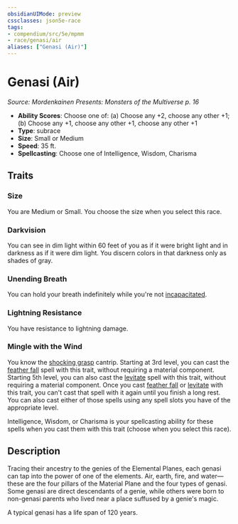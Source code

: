 ```yaml
---
obsidianUIMode: preview
cssclasses: json5e-race
tags:
- compendium/src/5e/mpmm
- race/genasi/air
aliases: ["Genasi (Air)"]
---
```

# Genasi (Air)
*Source: Mordenkainen Presents: Monsters of the Multiverse p. 16*  

- **Ability Scores**: Choose one of: (a) Choose any +2, choose any other +1; (b) Choose any +1, choose any other +1, choose any other +1
- **Type**: subrace
- **Size**: Small or Medium
- **Speed**: 35 ft.
- **Spellcasting**: Choose one of Intelligence, Wisdom, Charisma

## Traits

### Size

You are Medium or Small. You choose the size when you select this race.

### Darkvision

You can see in dim light within 60 feet of you as if it were bright light and in darkness as if it were dim light. You discern colors in that darkness only as shades of gray.

### Unending Breath

You can hold your breath indefinitely while you're not [incapacitated](rules/conditions.md#incapacitated).

### Lightning Resistance

You have resistance to lightning damage.

### Mingle with the Wind

You know the [shocking grasp](compendium/spells/shocking-grasp.md) cantrip. Starting at 3rd level, you can cast the [feather fall](compendium/spells/feather-fall.md) spell with this trait, without requiring a material component. Starting 5th level, you can also cast the [levitate](compendium/spells/levitate.md) spell with this trait, without requiring a material component. Once you cast [feather fall](compendium/spells/feather-fall.md) or [levitate](compendium/spells/levitate.md) with this trait, you can't cast that spell with it again until you finish a long rest. You can also cast either of those spells using any spell slots you have of the appropriate level.

Intelligence, Wisdom, or Charisma is your spellcasting ability for these spells when you cast them with this trait (choose when you select this race).

## Description

Tracing their ancestry to the genies of the Elemental Planes, each genasi can tap into the power of one of the elements. Air, earth, fire, and water—these are the four pillars of the Material Plane and the four types of genasi. Some genasi are direct descendants of a genie, while others were born to non-genasi parents who lived near a place suffused by a genie's magic.

A typical genasi has a life span of 120 years.